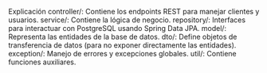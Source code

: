 Explicación
controller/: Contiene los endpoints REST para manejar clientes y usuarios.
service/: Contiene la lógica de negocio.
repository/: Interfaces para interactuar con PostgreSQL usando Spring Data JPA.
model/: Representa las entidades de la base de datos.
dto/: Define objetos de transferencia de datos (para no exponer directamente las entidades).
exception/: Manejo de errores y excepciones globales.
util/: Contiene funciones auxiliares.